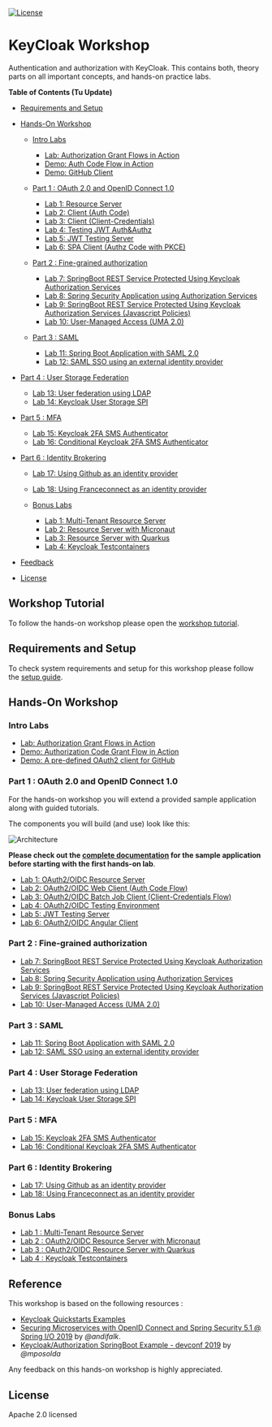 [![License](https://img.shields.io/badge/License-Apache%20License%202.0-brightgreen.svg)][1]

# KeyCloak Workshop

Authentication and authorization with KeyCloak.
This contains both, theory parts on all important concepts, and hands-on practice labs.

__Table of Contents (Tu Update)__

* [Requirements and Setup](setup)
* [Hands-On Workshop](#hands-on-workshop)    
  * [Intro Labs](#intro-labs)
    * [Lab: Authorization Grant Flows in Action](intro-labs/oauth-grants)
    * [Demo: Auth Code Flow in Action](intro-labs/auth-code-demo)
    * [Demo: GitHub Client](intro-labs/github-client)
  * [Part 1 : OAuth 2.0 and OpenID Connect 1.0](#hands-on-labs)
    * [Lab 1: Resource Server](lab1)
    * [Lab 2: Client (Auth Code)](lab2)
    * [Lab 3: Client (Client-Credentials)](lab3)
    * [Lab 4: Testing JWT Auth&Authz](lab4)
    * [Lab 5: JWT Testing Server](lab5)
    * [Lab 6: SPA Client (Authz Code with PKCE)](lab6)
    
  * [Part 2 : Fine-grained authorization](#hands-on-labs)
    * [Lab 7: SpringBoot REST Service Protected Using Keycloak Authorization Services](lab7)
    * [Lab 8: Spring Security Application using Authorization Services](lab8)
    * [Lab 9: SpringBoot REST Service Protected Using Keycloak Authorization Services (Javascript Policies)](lab9)
    * [Lab 10: User-Managed Access (UMA 2.0)](lab10)

  * [Part 3 : SAML](#hands-on-labs)
    * [Lab 11: Spring Boot Application with SAML 2.0](lab11)
    * [Lab 12: SAML SSO using an external identity provider](lab12)

* [Part 4 : User Storage Federation](#hands-on-labs)
    * [Lab 13: User federation using LDAP](lab13)
    * [Lab 14: Keycloak User Storage SPI](lab14)

* [Part 5 : MFA](#hands-on-labs)
    * [Lab 15: Keycloak 2FA SMS Authenticator](lab15)
    * [Lab 16: Conditional Keycloak 2FA SMS Authenticator](lab16)

* [Part 6 : Identity Brokering](#hands-on-labs)
    * [Lab 17: Using Github as an identity provider](lab17)
    * [Lab 18: Using Franceconnect as an identity provider](lab18)


  * [Bonus Labs](#bonus-labs)  
    * [Lab 1: Multi-Tenant Resource Server](bonus-labs/multi-tenant-server-app)
    * [Lab 2: Resource Server with Micronaut](bonus-labs/micronaut-server-app)
    * [Lab 3: Resource Server with Quarkus](bonus-labs/quarkus-server-app)
    * [Lab 4: Keycloak Testcontainers](bonus-labs/keycloak-test-containers)
* [Feedback](#feedback)
* [License](#license)    

## Workshop Tutorial

To follow the hands-on workshop please open the [workshop tutorial](https://appsec-tmr.gitbook.io/keycloak-workshop/).

## Requirements and Setup

To check system requirements and setup for this workshop please follow the [setup guide](setup).

## Hands-On Workshop

### Intro Labs

* [Lab: Authorization Grant Flows in Action](intro-labs/oauth-grants)
* [Demo: Authorization Code Grant Flow in Action](intro-labs/auth-code-demo)
* [Demo: A pre-defined OAuth2 client for GitHub](intro-labs/github-client)

### Part 1 : OAuth 2.0 and OpenID Connect 1.0

For the hands-on workshop you will extend a provided sample application along with guided tutorials.

The components you will build (and use) look like this:

![Architecture](docs/images/demo-architecture.png)

__Please check out the [complete documentation](application-architecture) for the sample application before 
starting with the first hands-on lab__.
 
* [Lab 1: OAuth2/OIDC Resource Server](lab1)
* [Lab 2: OAuth2/OIDC Web Client (Auth Code Flow)](lab2)
* [Lab 3: OAuth2/OIDC Batch Job Client (Client-Credentials Flow)](lab3)
* [Lab 4: OAuth2/OIDC Testing Environment](lab4)
* [Lab 5: JWT Testing Server](lab5)
* [Lab 6: OAuth2/OIDC Angular Client](lab6)

### Part 2 : Fine-grained authorization
* [Lab 7: SpringBoot REST Service Protected Using Keycloak Authorization Services](lab7)
* [Lab 8: Spring Security Application using Authorization Services](lab8)
* [Lab 9: SpringBoot REST Service Protected Using Keycloak Authorization Services (Javascript Policies)](lab9)
* [Lab 10: User-Managed Access (UMA 2.0)](lab10)

### Part 3 : SAML
* [Lab 11: Spring Boot Application with SAML 2.0](lab11)
* [Lab 12: SAML SSO using an external identity provider](lab12)

### Part 4 : User Storage Federation
* [Lab 13: User federation using LDAP](lab13)
* [Lab 14: Keycloak User Storage SPI](lab14)

### Part 5 : MFA
* [Lab 15: Keycloak 2FA SMS Authenticator](lab15)
* [Lab 16: Conditional Keycloak 2FA SMS Authenticator](lab16)

### Part 6 : Identity Brokering
* [Lab 17: Using Github as an identity provider](lab17)
* [Lab 18: Using Franceconnect as an identity provider](lab18)

### Bonus Labs

* [Lab 1 : Multi-Tenant Resource Server](bonus-labs/multi-tenant-server-app)
* [Lab 2 : OAuth2/OIDC Resource Server with Micronaut](bonus-labs/micronaut-server-app)
* [Lab 3 : OAuth2/OIDC Resource Server with Quarkus](bonus-labs/quarkus-server-app)
* [Lab 4 : Keycloak Testcontainers](bonus-labs/keycloak-test-containers)


## Reference

This workshop is based on the following resources : 

* [Keycloak Quickstarts Examples](https://github.com/keycloak/keycloak-quickstarts)
* [Securing Microservices with OpenID Connect and Spring Security 5.1 @ Spring I/O 2019](https://github.com/andifalk/oidc-workshop-spring-io-2019) by _@andifalk_.
* [Keycloak/Authorization SpringBoot Example - devconf 2019](https://github.com/mposolda/devconf2019-authz) by _@mposolda_

Any feedback on this hands-on workshop is highly appreciated.

## License

Apache 2.0 licensed

[1]:http://www.apache.org/licenses/LICENSE-2.0.txt
